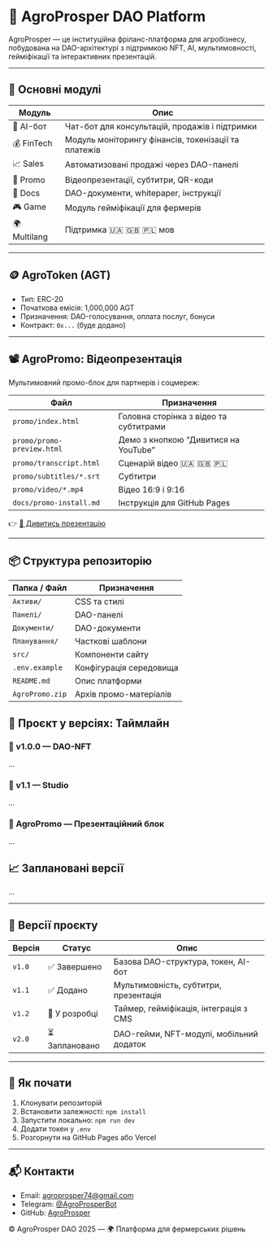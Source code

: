 # 🌾 AgroProsper DAO Platform

AgroProsper — це інституційна фріланс-платформа для агробізнесу, побудована на DAO-архітектурі з підтримкою NFT, AI, мультимовності, гейміфікації та інтерактивних презентацій.

---

## 🧠 Основні модулі

| Модуль | Опис |
|--------|------|
| 🤖 AI-бот | Чат-бот для консультацій, продажів і підтримки |
| 💰 FinTech | Модуль моніторингу фінансів, токенізації та платежів |
| 📈 Sales | Автоматизовані продажі через DAO-панелі |
| 📣 Promo | Відеопрезентації, субтитри, QR-коди |
| 🧾 Docs | DAO-документи, whitepaper, інструкції |
| 🎮 Game | Модуль гейміфікації для фермерів |
| 🌍 Multilang | Підтримка 🇺🇦 🇬🇧 🇵🇱 мов |

---

## 🪙 AgroToken (AGT)

- Тип: ERC-20
- Початкова емісія: 1,000,000 AGT
- Призначення: DAO-голосування, оплата послуг, бонуси
- Контракт: `0x...` (буде додано)

---

## 📽 AgroPromo: Відеопрезентація

Мультимовний промо-блок для партнерів і соцмереж:

| Файл | Призначення |
|------|-------------|
| `promo/index.html` | Головна сторінка з відео та субтитрами |
| `promo/promo-preview.html` | Демо з кнопкою “Дивитися на YouTube” |
| `promo/transcript.html` | Сценарій відео 🇺🇦 🇬🇧 🇵🇱 |
| `promo/subtitles/*.srt` | Субтитри |
| `promo/video/*.mp4` | Відео 16:9 і 9:16 |
| `docs/promo-install.md` | Інструкція для GitHub Pages |

👉 [🎥 Дивитись презентацію](./promo/)

---

## 📦 Структура репозиторію

| Папка / Файл | Призначення |
|--------------|-------------|
| `Активи/` | CSS та стилі |
| `Панелі/` | DAO-панелі |
| `Документи/` | DAO-документи |
| `Планування/` | Часткові шаблони |
| `src/` | Компоненти сайту |
| `.env.example` | Конфігурація середовища |
| `README.md` | Опис платформи |
| `AgroPromo.zip` | Архів промо-матеріалів |
## 📜 Проєкт у версіях: Таймлайн

### 🔹 v1.0.0 — DAO-NFT
...

### 🔹 v1.1 — Studio
...

### 🔹 AgroPromo — Презентаційний блок
...

## 📈 Заплановані версії
...


---

## 🧩 Версії проєкту

| Версія | Статус | Опис |
|--------|--------|------|
| `v1.0` | ✅ Завершено | Базова DAO-структура, токен, AI-бот |
| `v1.1` | ✅ Додано | Мультимовність, субтитри, презентація |
| `v1.2` | 🔄 У розробці | Таймер, гейміфікація, інтеграція з CMS |
| `v2.0` | ⏳ Заплановано | DAO-гейми, NFT-модулі, мобільний додаток |

---

## 🚀 Як почати

1. Клонувати репозиторій
2. Встановити залежності: `npm install`
3. Запустити локально: `npm run dev`
4. Додати токен у `.env`
5. Розгорнути на GitHub Pages або Vercel

---

## 📬 Контакти

- Email: agroprosper74@gmail.com
- Telegram: [@AgroProsperBot](https://t.me/AgroProsperBot)
- GitHub: [AgroProsper](https://github.com/SerghiiLimborskyi/AgroProsper)

© AgroProsper DAO 2025 — 🌍 Платформа для фермерських рішень
